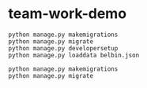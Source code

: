 # team-work-demo

```shell
python manage.py makemigrations
python manage.py migrate
python manage.py developersetup
python manage.py loaddata belbin.json
```

```shell
python manage.py makemigrations
python manage.py migrate
```